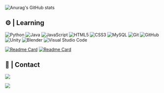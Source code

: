 
![Anurag's GitHub stats](https://github-readme-stats.vercel.app/api?username=GGuilhermeAlves&show_icons=true&theme=aura_dark)

## ⚙️ | Learning
![Python](https://img.shields.io/badge/-Python-black?style=flat-square&logo=Python)
![Java](https://img.shields.io/badge/java-%23ED8B00.svg?style=flat-square&logo=java&logoColor=white)
![JavaScript](https://img.shields.io/badge/-JavaScript-black?style=flat-square&logo=javascript)
![HTML5](https://img.shields.io/badge/-HTML5-E34F26?style=flat-square&logo=html5&logoColor=white)
![CSS3](https://img.shields.io/badge/-CSS3-1572B6?style=flat-square&logo=css3)
![MySQL](https://img.shields.io/badge/-MySQL-black?style=flat-square&logo=mysql)
![Git](https://img.shields.io/badge/-Git-black?style=flat-square&logo=git)
![GitHub](https://img.shields.io/badge/-GitHub-181717?style=flat-square&logo=github)
![Unity](https://img.shields.io/badge/Unity-100000?style=flat-square&logo=unity&logoColor=white)
![Blender](https://img.shields.io/badge/blender-%23F5792A.svg?style=flat-square&logo=blender&logoColor=white)
![Visual Studio Code](https://img.shields.io/badge/Visual%20Studio%20Code-0078d7.svg?style=flat-square&logo=visual-studio-code&logoColor=white)

[![Readme Card](https://github-readme-stats.vercel.app/api/pin/?username=GGuilhermeAlves&repo=meusCodigos&theme=aura_dark)](https://github.com/GGuilhermeAlves/meusCodigos)
[![Readme Card](https://github-readme-stats.vercel.app/api/pin/?username=GGuilhermeAlves&repo=modelosBlender&theme=aura_dark)](https://github.com/GGuilhermeAlves/modelosBlender)


<!--[![My Skills](https://skillicons.dev/icons?i=python,java,unity,blender,js,html,css,git,github,vscode&perline=4)](https://skil<!licons.dev)-->

## 🚀 | Contact

<code><a href="https://www.linkedin.com/in/w-gguialves/" title="LinkedIn Profile"><img src="https://img.shields.io/badge/LinkedIn-0077B5?style=for-the-badge&logo=linkedin&logoColor=white"></a></code>

![](https://komarev.com/ghpvc/?username=GGuilhermeAlves&color=dc143c)
